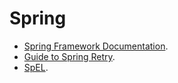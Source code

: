 # Spring

- [Spring Framework Documentation](https://docs.spring.io/spring-framework/docs/5.3.6/reference/html/).
- [Guide to Spring Retry](https://www.baeldung.com/spring-retry).
- [SpEL](http://itmyhome.com/spring/expressions.html).
